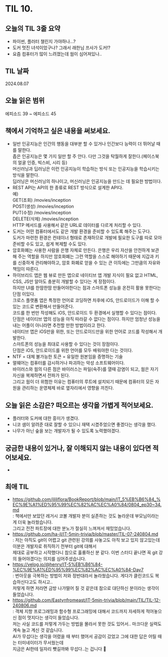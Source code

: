 # TIL 10. 


## 오늘의 TIL 3줄 요약

- 파이썬, 플러터 챌린지 가야하나...?
- 도커 멋진 녀석이었구나? 그래서 래한님 프사가 도커!?
- 요즘 컴퓨터가 많이 느려졌는데 웜이 심어져있나..

## TIL 날짜

2024.08.07


## 오늘 읽은 범위

에피소드 39 ~ 에피소드 45


## 책에서 기억하고 싶은 내용을 써보세요.

- 일반 인공지능은 인간의 행동을 대부분 할 수 있거나 인간보다 능력이 더 뛰어날 때를 말한다.<br/>
  좁은 인공지능은 몇 가지 일만 할 주 안다. 다만 그것을 탁월하게 잘한다.(페이스북의 얼굴 인증, 빅스비, 시리 등)<br/>
  머신러닝과 딥러닝은 이런 인공지능이 학습하는 방식 또는 인공지능을 학습시키는 방식을 말한다.<br/>
  딥러닝은 머신러닝의 하나이고, 머신러닝은 인공지능을 만드는 데 필요한 방법이다.
- REST API는 API의 한 종류로 REST 방식으로 설계한 API다.<br/>
  예)<br/>
  GET(조회) /movies/inception<br/>
  POST(생성) /movies/inception<br/>
  PUT(수정) /movies/inception<br/>
  DELETE(삭제) /movies/inception<br/>
  HTTP 메서드를 사용해서 같은 URL로 데이터를 다르게 처리할 수 있다.
- 도커는 어떤 컴퓨터에서도 같은 개발 환경을 준비할 수 있도록 해주는 도구다.<br/>
  도커가 마련한 환경은 컨테이너 형태로 존재하므로 개발에 필요한 도구를 따로 모아 준비할 수도 있고, 쉽게 복제할 수도 있다.
- 암호화폐는 사용한 사람을 은행 자체로 만든다. 은행은 우리 자산을 안전하게 보관해 주는 역할을 하지만 암호화폐는 그런 역할을 스스로 해야하기 때문에 지갑과 키를 신중하게 관리해야하고, 암호 화폐로 얻을 수 있는 큰 이득에는 그만큼의 자유와 책임이 따른다.
- 하이브리드 앱은 웹 뷰로 만든 앱으로 네이티브 앱 개발 지식이 필요 없고 HTML, CSS, JS만 알아도 충분히 개발할 수 있다는 게 장점이다.<br/>
  하지만 UI를 한땀한땀 만들어야한다는 점과 스마트폰 성능을 온전히 활용 못한다는 단점 이있다.<br/>
  크로스 플랫폼 앱은 특정한 언어로 코딩하면 차후에 iOS, 안드로이드가 이해 할 수 있는 코드로 변환해서 만들어준다.<br/>
  코드를 한 번만 작성해도 iOS, 안드로이드 두 환경에서 실행할 수 있다는 점이다.<br/>
  단점은 네이티브 앱의 성능을 아직 따라갈 수 없다는 점이다. 하지만 엄청난 성능을 내는 어플이 아니라면 추천할 만한 방법이라고 한다.<br/>
  네이티브 앱은 iOS만을 위한, 또는 안드로이드만을 위한 언어로 코드를 작성해서 개발한다.<br/>
  스마트폰의 성능을 최대로 사용할 수 있다는 것이 장점이다.<br/>
  단점은 iOS, 안드로이드를 위한 언어를 모두 배워야한 다는 것이다.
- NTF = 대체 불가능한 토큰 = 유일한 원본임을 증명하는 기술
- 멀웨어는 컴퓨터를 감시하거나 파괴하는 악성 소프트웨어이다.<br/>
  바이러스와 웜의 다른 점은 바이러스는 파일(숙주)를 열때 감염이 되고, 웜은 자기 자신을 복제하면서 전파가 된다.<br/>
  그리고 웜이 더 위험한 이유는 컴퓨터의 루트에 설치되기 때문에 컴퓨터의 모든 자원을 관리하는 운영체제 바로 옆자리에서 영향을 끼친다. 

## 오늘 읽은 소감은? 떠오르는 생각을 가볍게 적어보세요.

- 플러터와 도커에 대한 흥미가 생겼다.
- 니코 샘이 알려준 대로 잘할 수 있으니 재택 시켰주었으면 좋겠다는 생각을 했다.
- 나무가 아닌 숲을 보는 개발자가 될 수 있도록 노력했야겠다.


## 궁금한 내용이 있거나, 잘 이해되지 않는 내용이 있다면 적어보세요.

- 

## 최애 TIL

- https://github.com/jliliflora/BookReport/blob/main/IT_5%EB%B6%84_%EC%9E%A1%ED%95%99%EC%82%AC%EC%A0%84/0804_ep30~34.md<br/>
  : 책에서만 보았던 레거시 코볼 개발자 분이 실존하는 것도 놀라운데 부모님이라는게 더욱 놀라웠습니다. <br/>
  그리고 전전 파트장에 대한 분노가 절실히 느껴져서 재밌었습니다.<br/>
- https://github.com/ha-il/IT-5min-trivia/blob/master/TIL-07-240804.md<br/>
  : 저는 아직도 git이 어렵고 git 관련된 강의를 사놓고도 아직 보고 있지 않고있는데 이분은 개발자로 취직하기 전부터 git에 대해서<br/>
  제대로 공부하고 시작했다니 참으로 훌륭하신 분 같다. 이번 스터디 끝나면 꼭 git 강의 들어야겠다는 의지를 심어주셨습니다.<br/>
- https://velog.io/@henry/IT-5%EB%B6%84-%EC%9E%A1%ED%95%99%EC%82%AC%EC%A0%84-Day7<br/>
  : 번아웃을 극복하는 방법이 저와 정반대라서 놀라웠습니다. 게다가 클린코드도 복습하신다고도 하시고..<br/>
  저렇게 하면 저라면 금방 나가떨어 질 것 같은데 참으로 대단하신 분이라는 생각이 들었습니다.<br/>
- https://github.com/Eastynfromeast/IT-5min-trivia/blob/main/TIL/TIL-12-240806.md<br/>
  : 객체 지항 프로그래밍과 함수형 프로그래밍에 대해서 코드까지 자세하게 적어놓으신 점이 멋지다는 생각이 들었습니다.<br/>
  저는 사실 코드를 저렇게 가두는 방법을 몰라서 못한 것도 있어서.. 마크다운 실력도 계속 늘고 계신 것 같습니다.<br/>
  AI가 무섭다는 생각을 어렸을 때 부터 했어서 공감이 갔었고 그에 대한 답은 어릴 때는 터미네이터가 무서웠는데<br/>
  지금은 AI한테 일자리 뺏길까봐 무섭다..는 겁니다 🤣